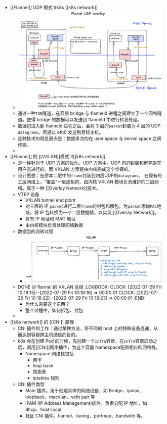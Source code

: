 - [[Flannel]] UDP 模式 #k8s [[k8s network]]
	- ![flannel udp](https://raw.githubusercontent.com/stillfox-lee/image/main/picgo/20220725091855.png)
	- 通过一种`TUN`隧道，在容器 bridge 与 flanneld 进程之间建立了一个网络隧道。使得 bridge 的数据可以发送到 flanneld 中进行转发处理。
	- 数据包进入到 flanneld 进程之后，会将 3 层的`packet`封装为 4 层的 UDP `datagrams`。再通过 eth0 发送到目标主机。
	- 这种技术的明显弱点是：数据多次的在 user space 与 kernel space 之间传输。
	-
- [[Flannel]] 的 [[VXLAN]]模式 #[[k8s network]]
	- 是一种针对于 UDP 方案的优化。UDP 方案中，UDP 包的封装和解包是在用户态进行的。而 VXLAN 方案是由内核完成这个步骤的。
	- 设计思想：在原本二层中的`frame`封装到四层UDP的`datagrams`。 在现有的三层网络上，“覆盖”一层虚拟的、由内核 VXLAN 模块负责维护的二层网络。属于一种 [[Overlay Network]]技术。
	- VTEP 设备
		- VXLAN tunnel end point
		- 对三层的 IP `packet`进行二层`frame`的封包和解包，为`packet`添加`MAC`地址，将 IP 包转换为一个二层数据帧，以实现 [[Overlay Network]]。
		- 具有 IP 地址和 MAC 地址
		- 由内核模块负责处理网络数据
	- 数据包的流转过程
		- ![](https://raw.githubusercontent.com/stillfox-lee/image/main/picgo/20220729101805.png)
	- DONE 对 flannel 的 VXLAN 总结
	  :LOGBOOK:
	  CLOCK: [2022-07-29 Fri 10:18:15]--[2022-07-29 Fri 10:18:16] =>  00:00:01
	  CLOCK: [2022-07-29 Fri 10:18:22]--[2022-07-29 Fri 10:18:23] =>  00:00:01
	  :END:
		- 为什么需要这个东西？
		- 整个过程中，如何拆包、封包
	-
- [[k8s network]] 的 [[CNI]] 原理
	- CNI 插件的工作：通过某种方法，将不同的 host 上的特殊设备连通，从而达到容器跨主机通信的目的。
	- k8s 会在创建 Pod 的时候，先创建一个`Infra`容器，在`Infra`容器启动之后，调用[[CNI]]网络插件，为这个容器 Namespace配置相应的网络栈。
		- Namespace 网络栈包括
			- 网卡
			- loop back
			- 路由表
			- iptables 规则
	- CNI 插件类型
		- Main 插件。用于创建具体的网络设备，如 Bridge、ipvlan、loopback、macvlan、veth pair 等
		- IPAM (IP Address Management)插件。负责分配 IP 地址，如 dhcp、host-local
		- 社区 CNI 插件。flannel、tuning、portmap、bandwith 等。